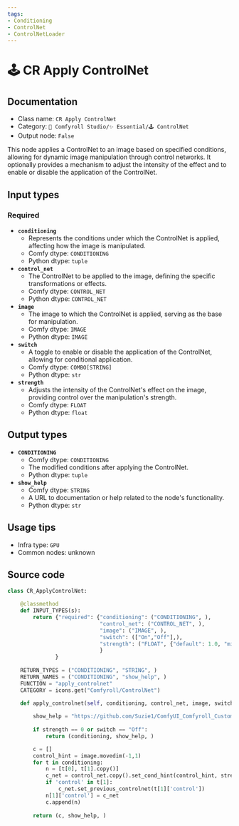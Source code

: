 ```yaml
---
tags:
- Conditioning
- ControlNet
- ControlNetLoader
---
```


# 🕹️ CR Apply ControlNet
## Documentation
- Class name: `CR Apply ControlNet`
- Category: `🧩 Comfyroll Studio/✨ Essential/🕹️ ControlNet`
- Output node: `False`

This node applies a ControlNet to an image based on specified conditions, allowing for dynamic image manipulation through control networks. It optionally provides a mechanism to adjust the intensity of the effect and to enable or disable the application of the ControlNet.
## Input types
### Required
- **`conditioning`**
    - Represents the conditions under which the ControlNet is applied, affecting how the image is manipulated.
    - Comfy dtype: `CONDITIONING`
    - Python dtype: `tuple`
- **`control_net`**
    - The ControlNet to be applied to the image, defining the specific transformations or effects.
    - Comfy dtype: `CONTROL_NET`
    - Python dtype: `CONTROL_NET`
- **`image`**
    - The image to which the ControlNet is applied, serving as the base for manipulation.
    - Comfy dtype: `IMAGE`
    - Python dtype: `IMAGE`
- **`switch`**
    - A toggle to enable or disable the application of the ControlNet, allowing for conditional application.
    - Comfy dtype: `COMBO[STRING]`
    - Python dtype: `str`
- **`strength`**
    - Adjusts the intensity of the ControlNet's effect on the image, providing control over the manipulation's strength.
    - Comfy dtype: `FLOAT`
    - Python dtype: `float`
## Output types
- **`CONDITIONING`**
    - Comfy dtype: `CONDITIONING`
    - The modified conditions after applying the ControlNet.
    - Python dtype: `tuple`
- **`show_help`**
    - Comfy dtype: `STRING`
    - A URL to documentation or help related to the node's functionality.
    - Python dtype: `str`
## Usage tips
- Infra type: `GPU`
- Common nodes: unknown


## Source code
```python
class CR_ApplyControlNet:

    @classmethod
    def INPUT_TYPES(s):
        return {"required": {"conditioning": ("CONDITIONING", ),
                             "control_net": ("CONTROL_NET", ),
                             "image": ("IMAGE", ),
                             "switch": (["On","Off"],),
                             "strength": ("FLOAT", {"default": 1.0, "min": 0.0, "max": 10.0, "step": 0.01})
                             }
               }
               
    RETURN_TYPES = ("CONDITIONING", "STRING", )
    RETURN_NAMES = ("CONDITIONING", "show_help", )
    FUNCTION = "apply_controlnet"
    CATEGORY = icons.get("Comfyroll/ControlNet")

    def apply_controlnet(self, conditioning, control_net, image, switch, strength):
        
        show_help = "https://github.com/Suzie1/ComfyUI_Comfyroll_CustomNodes/wiki/ControlNet-Nodes#cr-apply-controlnet"
        
        if strength == 0 or switch == "Off":
            return (conditioning, show_help, )

        c = []
        control_hint = image.movedim(-1,1)
        for t in conditioning:
            n = [t[0], t[1].copy()]
            c_net = control_net.copy().set_cond_hint(control_hint, strength)
            if 'control' in t[1]:
                c_net.set_previous_controlnet(t[1]['control'])
            n[1]['control'] = c_net
            c.append(n)
            
        return (c, show_help, )

```
